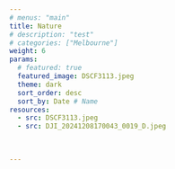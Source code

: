 ```yaml
---
# menus: "main"
title: Nature
# description: "test"
# categories: ["Melbourne"]
weight: 6
params:
  # featured: true
  featured_image: DSCF3113.jpeg
  theme: dark
  sort_order: desc
  sort_by: Date # Name 
resources:
  - src: DSCF3113.jpeg
  - src: DJI_20241208170043_0019_D.jpeg
  

  
---
```

